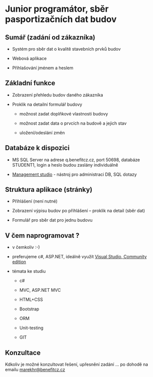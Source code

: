 # Junior programátor, sběr pasportizačních dat budov

## Sumář (zadání od zákazníka)

* Systém pro sběr dat o kvalitě stavebních prvků budov

* Webová aplikace

* Přihlašování jménem a heslem 

## Základní funkce

* Zobrazení přehledu budov daného zákazníka

* Proklik na detailní formulář budovy
  
  * možnost zadat doplňkové vlastnosti budovy
  
  * možnost zadat data o prvcích na budově a jejich stav
  
  * uložení/odeslání změn

## Databáze k dispozici

* MS SQL Server na adrese q.benefitcz.cz, port 50698, databáze STUDENT1, login a heslo budou zaslány individuálně

* [Management studio](https://go.microsoft.com/fwlink/?linkid=849819) - nástroj pro administraci DB, SQL dotazy

## Struktura aplikace (stránky)

* Přihlášení (není nutné)

* Zobrazení výpisu budov po přihlášení – proklik na detail (sběr dat)

* Formulář pro sběr dat pro jednu budovu

## V čem naprogramovat ?

* v čemkoliv :-)

* preferujeme c#, ASP.NET, ideálně využít [Visual Studio, Community edition](https://www.visualstudio.com/cs/downloads/?rr=https%3A%2F%2Fwww.google.cz%2F)

* témata ke studiu
  
  * c#
  
  * MVC, ASP.NET MVC
  
  * HTML+CSS
  
  * Bootstrap
  
  * ORM
  
  * Unit-testing
  
  * GIT

## Konzultace

Kdkoliv je možné konzultovat řešení, upřesnění zadání ... po dohodě na emailu [marekhr@benefitcz.cz](mailto:marekhr@benefitcz.cz)
